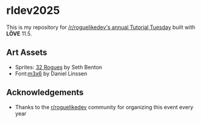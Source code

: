 # rldev2025

This is my repository for [/r/roguelikedev's annual Tutorial Tuesday](https://www.reddit.com/r/roguelikedev/comments/1luh8og/roguelikedev_does_the_complete_roguelike_tutorial/) built with **LÖVE** 11.5.

## Art Assets

- Sprites: [32 Rogues](https://sethbb.itch.io/32rogues) by Seth Benton
- Font:[m3x6](https://managore.itch.io/m3x6) by Daniel Linssen

## Acknowledgements

- Thanks to the [r/roguelikedev](https://www.reddit.com/r/roguelikedev/) community for organizing this event every year
